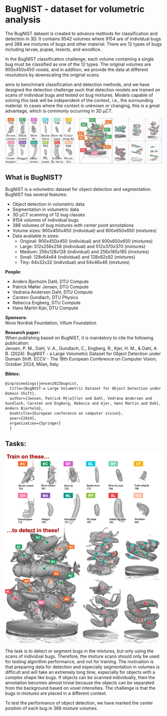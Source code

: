 <meta name="google-site-verification" content="Lw-JRcJ9jX_vjJzv2CEG5vPr8HBFLr3oNU4SBgPtdUw" />

# BugNIST - dataset for volumetric analysis

The BugNIST dataset is created to advance methods for classification and detection in 3D. It contains 9542 volumes where 9154 are of individual bugs and 388 are mixtures of bugs and other material. There are 12 types of bugs including larvae, pupae, insects, and woodlice. 

In the BugNIST classification challenge, each volume containing a single bug must be classified as one of the 12 types. The original volumes are 900x450x450 voxels, and in addition, we provide the data at different resolutions by downscaling the original scans. 

aims to benchmark classification and detection methods, and we have designed the detection challenge such that detection models are trained on scans of individual bugs and tested on bug mixtures. Models capable of solving this task will be independent of the context, i.e., the surrounding material. In cases where the context is unknown or changing, this is a great advantage, which is commonly occurring in 3D µCT. 


![](./images/bugs_overview.jpg)


## What is BugNIST?
BugNIST is a volumetric dataset for object detection and segmentation. BugNIST has several features:
-	Object detection in volumetric data
-	Segmentation in volumetric data
-	3D µCT scanning of 12 bug classes
-	9154 volumes of individual bugs
-	388 volumes of bug mixtures with center point annotations
-	Volume sizes: 900x450x450 (individual) and 900x650x650 (mixtures)
-   Data available in sizes: 
    - Original: 900x450x450 (individual) and 900x650x650 (mixtures)
    - Large: 512x256x256 (individual) and 512x370x370 (mixtures)
    - Medium: 256x128x128 (individual) and 256x185x185 (mixtures)
    - Small: 128x64x64 (individual) and 128x92x92 (mixtures)
    - Tiny: 64x32x32 (individual) and 64x46x46 (mixtures)

**People:**
- Anders Bjorholm Dahl, DTU Compute
- Patrick Møller Jensen, DTU Compute
- Vedrana Andersen Dahl, DTU Compute
- Carsten Gundlach, DTU Physics
- Rebecca Engberg, DTU Compute
- Hans Martin Kjer, DTU Compute

**Sponsors:**<br>
Novo Nordisk Foundation, Villum Foundation

**Research paper:**<br>
When publishing based on BugNIST, it is mandatory to cite the following publication:<br>
Jensen, P. M., Dahl, V. A., Gundlach, C., Engberg, R., Kjer, H. M., & Dahl, A. B. (2024). BugNIST - a Large Volumetric Dataset for Object Detection under Domain Shift. ECCV - The 18th European Conference on Computer Vision, October 2024, Milan, Italy.

**Bibtex:**
```
@inproceedings{jensen2023bugnist,
  title={BugNIST-a Large Volumetric Dataset for Object Detection under Domain Shift},
  author={Jensen, Patrick M{\o}ller and Dahl, Vedrana Andersen and Gundlach, Carsten and Engberg, Rebecca and Kjer, Hans Martin and Dahl, Anders Bjorholm},
  booktitle={European conference on computer vision},
  year={2024},
  organization={Springer}
  }
```


## Tasks:

![](./images/bugs.jpg)

The task is to detect or segment bugs in the mixtures, but only using the scans of individual bugs. Therefore, the mixture scans should only be used for testing algorithm performance, and not for training. The motivation is that preparing data for detection and especially segmentation in volumes is difficult and will take an extremely long time, especially for objects with a complex shape like bugs. If objects can be scanned individually, then the annotation becomes almost trivial because the objects can be separated from the background based on voxel intensities. The challenge is that the bugs in mixtures are placed in a different context.

To test the performance of object detection, we have marked the center position of each bug in 388 mixture volumes.

